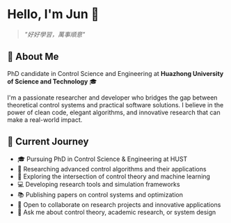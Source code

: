 # Hello, I'm Jun 👋

> *"好好學習，萬事順意"*

## 🎯 About Me

PhD candidate in Control Science and Engineering at **Huazhong University of Science and Technology** 🎓

I'm a passionate researcher and developer who bridges the gap between theoretical control systems and practical software solutions. I believe in the power of clean code, elegant algorithms, and innovative research that can make a real-world impact.

## 🌱 Current Journey

- 🎓 Pursuing PhD in Control Science & Engineering at HUST
- 🔬 Researching advanced control algorithms and their applications
- 🤖 Exploring the intersection of control theory and machine learning
- 💻 Developing research tools and simulation frameworks
- 📚 Publishing papers on control systems and optimization
- 👯 Open to collaborate on research projects and innovative applications
- 💬 Ask me about control theory, academic research, or system design

